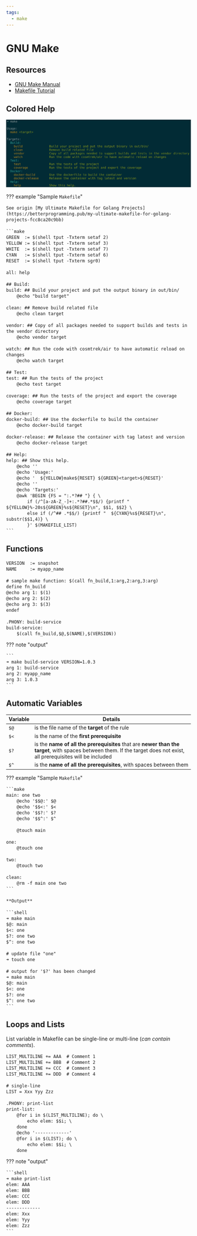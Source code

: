 ```yaml
---
tags:
  - make
---
```


# GNU Make

## Resources

- [GNU Make Manual](https://www.gnu.org/software/make/manual/)
- [Makefile Tutorial](https://makefiletutorial.com)

## Colored Help

![](make/make_color_help.png)

??? example "Sample `Makefile`"

    See origin [My Ultimate Makefile for Golang Projects](https://betterprogramming.pub/my-ultimate-makefile-for-golang-projects-fcc8ca20c9bb)

    ```make
    GREEN  := $(shell tput -Txterm setaf 2)
    YELLOW := $(shell tput -Txterm setaf 3)
    WHITE  := $(shell tput -Txterm setaf 7)
    CYAN   := $(shell tput -Txterm setaf 6)
    RESET  := $(shell tput -Txterm sgr0)

    all: help

    ## Build:
    build: ## Build your project and put the output binary in out/bin/
        @echo "build target"

    clean: ## Remove build related file
        @echo clean target

    vendor: ## Copy of all packages needed to support builds and tests in the vendor directory
        @echo vendor target

    watch: ## Run the code with cosmtrek/air to have automatic reload on changes
        @echo watch target
        
    ## Test:
    test: ## Run the tests of the project
        @echo test target

    coverage: ## Run the tests of the project and export the coverage
        @echo coverage target

    ## Docker:
    docker-build: ## Use the dockerfile to build the container
        @echo docker-build target

    docker-release: ## Release the container with tag latest and version
        @echo docker-release target

    ## Help:
    help: ## Show this help.
        @echo ''
        @echo 'Usage:'
        @echo '  ${YELLOW}make${RESET} ${GREEN}<target>${RESET}'
        @echo ''
        @echo 'Targets:'
        @awk 'BEGIN {FS = ":.*?## "} { \
            if (/^[a-zA-Z_-]+:.*?##.*$$/) {printf "    ${YELLOW}%-20s${GREEN}%s${RESET}\n", $$1, $$2} \
            else if (/^## .*$$/) {printf "  ${CYAN}%s${RESET}\n", substr($$1,4)} \
            }' $(MAKEFILE_LIST)
    ```

## Functions

```make
VERSION  := snapshot
NAME     := myapp_name

# sample make function: $(call fn_build,1:arg,2:arg,3:arg)
define fn_build
@echo arg 1: $(1)
@echo arg 2: $(2)
@echo arg 3: $(3)
endef

.PHONY: build-service
build-service:
	$(call fn_build,$@,$(NAME),$(VERSION))
```

??? note "output"

    ```
    ➜ make build-service VERSION=1.0.3
    arg 1: build-service
    arg 2: myapp_name
    arg 3: 1.0.3
    ```

## Automatic Variables

**Variable**     | **Details** 
-----------------|---------------
`$@` |  is the file name of the **target** of the rule
`$<` | is the name of the **first prerequisite**
`$?` | is the **name of all the prerequisites** that are **newer than the target**, with spaces between them. If the target does not exist, all prerequisites will be included
`$^` | is the **name of all the prerequisites**, with spaces between them

??? example "Sample `Makefile`"

    ```make
    main: one two
        @echo '$$@:' $@
        @echo '$$<:' $<
        @echo '$$?:' $?
        @echo '$$^:' $^

        @touch main

    one:
        @touch one

    two:
        @touch two

    clean:
        @rm -f main one two
    ```
    
    **Output**
    
    ```shell
    ➜ make main
    $@: main
    $<: one
    $?: one two
    $^: one two
    
    # update file "one"
    ➜ touch one

    # output for '$?' has been changed
    ➜ make main
    $@: main
    $<: one
    $?: one
    $^: one two
    ```

## Loops and Lists

List variable in Makefile can be single-line or multi-line (*can contain comments*).

```make
LIST_MULTILINE += AAA  # Comment 1
LIST_MULTILINE += BBB  # Comment 2
LIST_MULTILINE += CCC  # Comment 3
LIST_MULTILINE += DDD  # Comment 4

# single-line
LIST = Xxx Yyy Zzz

.PHONY: print-list
print-list:
	@for i in $(LIST_MULTILINE); do \
		echo elem: $$i; \
	done
	@echo '-------------'
	@for i in $(LIST); do \
		echo elem: $$i; \
	done
```


??? note "output"

    ```shell
    ➜ make print-list
    elem: AAA
    elem: BBB
    elem: CCC
    elem: DDD
    -------------
    elem: Xxx
    elem: Yyy
    elem: Zzz
    ```
